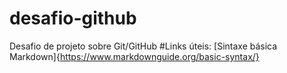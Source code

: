 # desafio-github
Desafio de projeto sobre Git/GitHub
#Links úteis:
[Sintaxe básica Markdown]{https://www.markdownguide.org/basic-syntax/}
